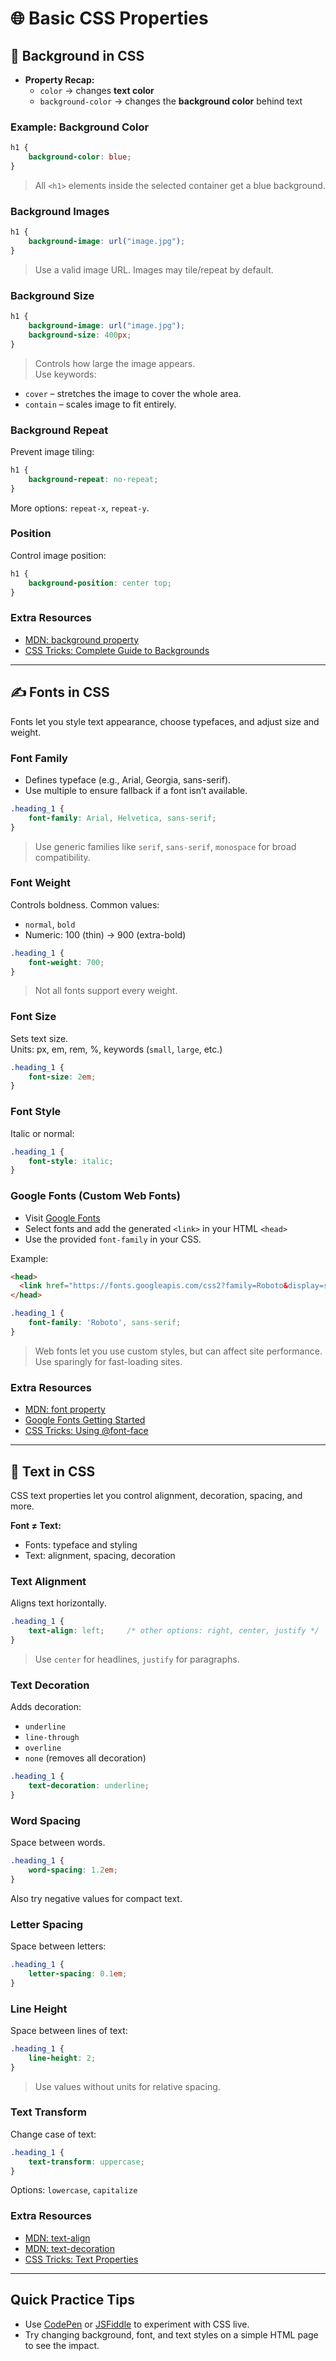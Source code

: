 # 🌐 Basic CSS Properties

## 🎨 Background in CSS

- **Property Recap:**
  - `color` → changes **text color**
  - `background-color` → changes the **background color** behind text

### Example: Background Color
```css
h1 {
    background-color: blue;
}
```
> All `<h1>` elements inside the selected container get a blue background.

### Background Images
```css
h1 {
    background-image: url("image.jpg");
}
```
> Use a valid image URL. Images may tile/repeat by default.

### Background Size
```css
h1 {
    background-image: url("image.jpg");
    background-size: 400px;
}
```
> Controls how large the image appears.  
Use keywords:
- `cover` – stretches the image to cover the whole area.
- `contain` – scales image to fit entirely.

### Background Repeat
Prevent image tiling:
```css
h1 {
    background-repeat: no-repeat;
}
```
More options: `repeat-x`, `repeat-y`.

### Position
Control image position:
```css
h1 {
    background-position: center top;
}
```

### Extra Resources
- [MDN: background property](https://developer.mozilla.org/en-US/docs/Web/CSS/background)
- [CSS Tricks: Complete Guide to Backgrounds](https://css-tricks.com/almanac/properties/b/background/)

***

## ✍️ Fonts in CSS

Fonts let you style text appearance, choose typefaces, and adjust size and weight.

### Font Family
- Defines typeface (e.g., Arial, Georgia, sans-serif).
- Use multiple to ensure fallback if a font isn’t available.

```css
.heading_1 {
    font-family: Arial, Helvetica, sans-serif;
}
```
> Use generic families like `serif`, `sans-serif`, `monospace` for broad compatibility.

### Font Weight
Controls boldness. Common values:
- `normal`, `bold`
- Numeric: 100 (thin) → 900 (extra-bold)

```css
.heading_1 {
    font-weight: 700;
}
```
> Not all fonts support every weight.

### Font Size
Sets text size.  
Units: px, em, rem, %, keywords (`small`, `large`, etc.)

```css
.heading_1 {
    font-size: 2em;
}
```

### Font Style
Italic or normal:
```css
.heading_1 {
    font-style: italic;
}
```

### Google Fonts (Custom Web Fonts)
- Visit [Google Fonts](https://fonts.google.com/)
- Select fonts and add the generated `<link>` in your HTML `<head>`
- Use the provided `font-family` in your CSS.

Example:
```html
<head>
  <link href="https://fonts.googleapis.com/css2?family=Roboto&display=swap" rel="stylesheet">
</head>
```
```css
.heading_1 {
    font-family: 'Roboto', sans-serif;
}
```
> Web fonts let you use custom styles, but can affect site performance. Use sparingly for fast-loading sites.

### Extra Resources
- [MDN: font property](https://developer.mozilla.org/en-US/docs/Web/CSS/font)
- [Google Fonts Getting Started](https://fonts.google.com/)
- [CSS Tricks: Using @font-face](https://css-tricks.com/snippets/css/using-font-face-in-css/)

***

## 📝 Text in CSS

CSS text properties let you control alignment, decoration, spacing, and more.

**Font ≠ Text:**  
- Fonts: typeface and styling  
- Text: alignment, spacing, decoration  

### Text Alignment
Aligns text horizontally.
```css
.heading_1 {
    text-align: left;     /* other options: right, center, justify */
}
```
> Use `center` for headlines, `justify` for paragraphs.

### Text Decoration
Adds decoration:
- `underline`
- `line-through`
- `overline`
- `none` (removes all decoration)

```css
.heading_1 {
    text-decoration: underline;
}
```

### Word Spacing
Space between words.
```css
.heading_1 {
    word-spacing: 1.2em;
}
```
Also try negative values for compact text.

### Letter Spacing
Space between letters:
```css
.heading_1 {
    letter-spacing: 0.1em;
}
```

### Line Height
Space between lines of text:
```css
.heading_1 {
    line-height: 2;
}
```
> Use values without units for relative spacing.

### Text Transform
Change case of text:
```css
.heading_1 {
    text-transform: uppercase;
}
```
Options: `lowercase`, `capitalize`

### Extra Resources
- [MDN: text-align](https://developer.mozilla.org/en-US/docs/Web/CSS/text-align)
- [MDN: text-decoration](https://developer.mozilla.org/en-US/docs/Web/CSS/text-decoration)
- [CSS Tricks: Text Properties](https://css-tricks.com/almanac/properties/t/text/)

***

## Quick Practice Tips

- Use [CodePen](https://codepen.io/) or [JSFiddle](https://jsfiddle.net/) to experiment with CSS live.
- Try changing background, font, and text styles on a simple HTML page to see the impact.

